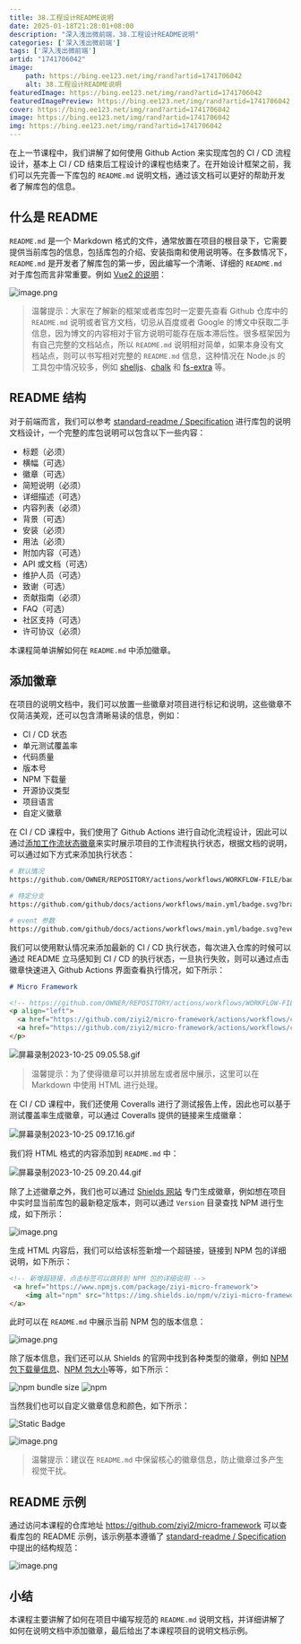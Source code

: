 ```yaml
---
title: 38.工程设计README说明
date: 2025-01-18T21:28:01+08:00
description: "深入浅出微前端，38.工程设计README说明"
categories: ['深入浅出微前端']
tags: ['深入浅出微前端']
artid: "1741706042"
image:
    path: https://bing.ee123.net/img/rand?artid=1741706042
    alt: 38.工程设计README说明
featuredImage: https://bing.ee123.net/img/rand?artid=1741706042
featuredImagePreview: https://bing.ee123.net/img/rand?artid=1741706042
cover: https://bing.ee123.net/img/rand?artid=1741706042
image: https://bing.ee123.net/img/rand?artid=1741706042
img: https://bing.ee123.net/img/rand?artid=1741706042
---
```


在上一节课程中，我们讲解了如何使用 Github Action 来实现库包的 CI / CD 流程设计，基本上 CI / CD 结束后工程设计的课程也结束了。在开始设计框架之前，我们可以先完善一下库包的 `README.md` 说明文档，通过该文档可以更好的帮助开发者了解库包的信息。

## 什么是 README

`README.md` 是一个 Markdown 格式的文件，通常放置在项目的根目录下，它需要提供当前库包的信息，包括库包的介绍、安装指南和使用说明等。在多数情况下，`README.md` 是开发者了解库包的第一步，因此编写一个清晰、详细的 `README.md` 对于库包而言非常重要。例如 [Vue2 的说明](https://github.com/vuejs/vue)：

![image.png](https://p3-juejin.byteimg.com/tos-cn-i-k3u1fbpfcp/6576529dab694c9cb7b226d37c7fb407~tplv-k3u1fbpfcp-jj-mark:0:0:0:0:q75.image#?w=922\&h=965\&s=148011\&e=png\&b=ffffff)

> 温馨提示：大家在了解新的框架或者库包时一定要先查看 Github 仓库中的 `README.md` 说明或者官方文档，切忌从百度或者 Google 的博文中获取二手信息，因为博文的内容相对于官方说明可能存在版本滞后性。很多框架因为有自己完整的文档站点，所以 `README.md` 说明相对简单，如果本身没有文档站点，则可以书写相对完整的 `README.md` 信息，这种情况在 Node.js 的工具包中情况较多，例如 [shelljs](https://github.com/shelljs/shelljs)、[chalk](https://github.com/chalk/chalk) 和 [fs-extra](https://github.com/jprichardson/node-fs-extra) 等。

## README 结构

对于前端而言，我们可以参考 [standard-readme / Specification](https://github.com/RichardLitt/standard-readme/blob/main/spec.md#specification) 进行库包的说明文档设计，一个完整的库包说明可以包含以下一些内容：

*   标题（必须）
*   横幅（可选）
*   徽章（可选）
*   简短说明（必须）
*   详细描述（可选）
*   内容列表（必须）
*   背景（可选）
*   安装（必须）
*   用法（必须）
*   附加内容（可选）
*   API 或文档（可选）
*   维护人员（可选）
*   致谢（可选）
*   贡献指南（必须）
*   FAQ（可选）
*   社区支持（可选）
*   许可协议（必须）

本课程简单讲解如何在 `README.md` 中添加徽章。

## 添加徽章

在项目的说明文档中，我们可以放置一些徽章对项目进行标记和说明，这些徽章不仅简洁美观，还可以包含清晰易读的信息，例如：

*   CI / CD 状态
*   单元测试覆盖率
*   代码质量
*   版本号
*   NPM 下载量
*   开源协议类型
*   项目语言
*   自定义徽章

在 CI / CD 课程中，我们使用了 Github Actions 进行自动化流程设计，因此可以通过[添加工作流状态徽章](https://docs.github.com/zh/actions/monitoring-and-troubleshooting-workflows/adding-a-workflow-status-badge)来实时展示项目的工作流程执行状态，根据文档的说明，可以通过如下方式来添加执行状态：

```bash
# 默认情况
https://github.com/OWNER/REPOSITORY/actions/workflows/WORKFLOW-FILE/badge.svg

# 特定分支
https://github.com/github/docs/actions/workflows/main.yml/badge.svg?branch=feature-1

# event 参数
https://github.com/github/docs/actions/workflows/main.yml/badge.svg?event=push
```

我们可以使用默认情况来添加最新的 CI / CD 执行状态，每次进入仓库的时候可以通过 README 立马感知到 CI / CD 的执行状态，一旦执行失败，则可以通过点击徽章快速进入 Github Actions 界面查看执行情况，如下所示：

```markdown
# Micro Framework

<!-- https://github.com/OWNER/REPOSITORY/actions/workflows/WORKFLOW-FILE/badge.svg -->
<p align="left">
  <a href="https://github.com/ziyi2/micro-framework/actions/workflows/ci.yml"><img src="https://github.com/ziyi2/micro-framework/actions/workflows/ci.yml/badge.svg" alt="CI Status"></a>
  <a href="https://github.com/ziyi2/micro-framework/actions/workflows/cd.yml"><img src="https://github.com/ziyi2/micro-framework/actions/workflows/cd.yml/badge.svg" alt="CD Status"></a>
</p>
```

![屏幕录制2023-10-25 09.05.58.gif](https://p1-juejin.byteimg.com/tos-cn-i-k3u1fbpfcp/659fef5e909544d0b84d13dc84a21dcc~tplv-k3u1fbpfcp-jj-mark:0:0:0:0:q75.image#?w=1346\&h=936\&s=3137227\&e=gif\&f=71\&b=1d1d1d)

> 温馨提示：为了使得徽章可以并排居左或者居中展示，这里可以在 Markdown 中使用 HTML 进行处理。

在 CI / CD 课程中，我们还使用 Coveralls 进行了测试报告上传，因此也可以基于测试覆盖率生成徽章，可以通过 Coveralls 提供的链接来生成徽章：

![屏幕录制2023-10-25 09.17.16.gif](https://p9-juejin.byteimg.com/tos-cn-i-k3u1fbpfcp/2bbf37f05f884ec8ac1f129c310e7834~tplv-k3u1fbpfcp-jj-mark:0:0:0:0:q75.image#?w=948\&h=544\&s=2597676\&e=gif\&f=42\&b=fcfbf5)

我们将 HTML 格式的内容添加到 `README.md` 中：

![屏幕录制2023-10-25 09.20.44.gif](https://p1-juejin.byteimg.com/tos-cn-i-k3u1fbpfcp/d7cab28407fc40339a93dc7cc63118dd~tplv-k3u1fbpfcp-jj-mark:0:0:0:0:q75.image#?w=1350\&h=938\&s=2875021\&e=gif\&f=49\&b=1e1e1e)

除了上述徽章之外，我们也可以通过 [Shields 网站](https://shields.io/) 专门生成徽章，例如想在项目中实时显当前库包的最新稳定版本，则可以通过 `Version` 目录查找 NPM 进行生成，如下所示：

![image.png](https://p1-juejin.byteimg.com/tos-cn-i-k3u1fbpfcp/1832d5f43f8e4e2fa87ec7c2c127acb3~tplv-k3u1fbpfcp-jj-mark:0:0:0:0:q75.image#?w=1358\&h=1040\&s=201732\&e=png\&b=fdfdfd)

生成 HTML 内容后，我们可以给该标签新增一个超链接，链接到 NPM 包的详细说明，如下所示：

```html
<!-- 新增超链接，点击标签可以跳转到 NPM 包的详细说明 -->
 <a href="https://www.npmjs.com/package/ziyi-micro-framework">
    <img alt="npm" src="https://img.shields.io/npm/v/ziyi-micro-framework">
</a>
```

此时可以在 `README.md` 中展示当前 NPM 包的版本信息：

![image.png](https://p3-juejin.byteimg.com/tos-cn-i-k3u1fbpfcp/8aa3329135ad43aab596f4d05cbd4741~tplv-k3u1fbpfcp-jj-mark:0:0:0:0:q75.image#?w=1159\&h=613\&s=157854\&e=png\&b=1c1c1c)

除了版本信息，我们还可以从 Shields 的官网中找到各种类型的徽章，例如 [NPM 包下载量信息](https://shields.io/badges/npm-1)、[NPM 包大小](https://shields.io/badges/npm-bundle-size)等等，如下所示：

<p align="left">
  <img style="display:inline-block" alt="npm bundle size" src="https://p3-juejin.byteimg.com/tos-cn-i-k3u1fbpfcp/02dd8dc6605243fd82c736441d32ed46~tplv-k3u1fbpfcp-image.image#?w=122&#x26;h=20&#x26;s=1165&#x26;e=svg&#x26;b=555555">
  <img style="display:inline-block" alt="npm" src="https://p3-juejin.byteimg.com/tos-cn-i-k3u1fbpfcp/3d4490baceb04605a18b9cc415238310~tplv-k3u1fbpfcp-image.image#?w=134&#x26;h=20&#x26;s=1160&#x26;e=svg&#x26;b=565656">
</p>

当然我们也可以自定义徽章信息和颜色，如下所示：

<p align="left">
 <img alt="Static Badge" src="https://p3-juejin.byteimg.com/tos-cn-i-k3u1fbpfcp/874732134a4b4aeebaa201a40ee5d509~tplv-k3u1fbpfcp-image.image#?w=78&#x26;h=20&#x26;s=1130&#x26;e=svg&#x26;a=1&#x26;b=d05f49"></p>
</p>

![image.png](https://p3-juejin.byteimg.com/tos-cn-i-k3u1fbpfcp/1616d15d42e54a899b1df213bb1dcbd8~tplv-k3u1fbpfcp-jj-mark:0:0:0:0:q75.image#?w=1145\&h=727\&s=158964\&e=png\&b=fefefe)

> 温馨提示：建议在 `README.md` 中保留核心的徽章信息，防止徽章过多产生视觉干扰。

## README 示例

通过访问本课程的仓库地址 https://github.com/ziyi2/micro-framework 可以查看库包的 README 示例，该示例基本遵循了 [standard-readme / Specification](https://github.com/RichardLitt/standard-readme/blob/main/spec.md#specification) 中提出的结构规范：

![image.png](https://p6-juejin.byteimg.com/tos-cn-i-k3u1fbpfcp/37de4fee27884c39a2088684f8dabf13~tplv-k3u1fbpfcp-jj-mark:0:0:0:0:q75.image#?w=898&h=1215&s=158409&e=png&b=ffffff)


## 小结

本课程主要讲解了如何在项目中编写规范的 `README.md` 说明文档，并详细讲解了如何在说明文档中添加徽章，最后给出了本课程项目的说明文档示例。
